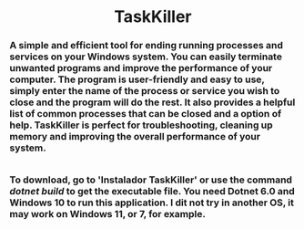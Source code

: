 #
<h1>
<div align ="center"> TaskKiller </div>
</h1>
 <h3>A simple and efficient tool for ending running processes and services on your Windows system. You can easily terminate unwanted programs and improve the performance of your computer. The program is user-friendly and easy to use, simply enter the name of the process or service you wish to close and the program will do the rest. It also provides a helpful list of common processes that can be closed and a option of help. TaskKiller is perfect for troubleshooting, cleaning up memory and improving the overall performance of your system. 
 <br>
 <br>
 
 To download, go to 'Instalador TaskKiller' or use the command <i> dotnet build </i> to get the executable file.  You need Dotnet 6.0 and Windows 10 to run this application. I dit not try in another OS,  it may work on Windows 11, or 7, for example. 

 
